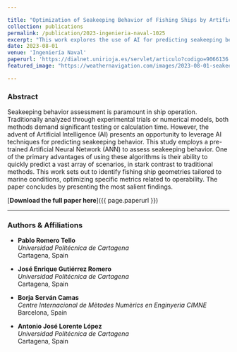 ```yaml
---

title: "Optimization of Seakeeping Behavior of Fishing Ships by Artificial Neural Networks"
collection: publications
permalink: /publication/2023-ingenieria-naval-1025
excerpt: "This work explores the use of AI for predicting seakeeping behavior."
date: 2023-08-01
venue: 'Ingeniería Naval'
paperurl: 'https://dialnet.unirioja.es/servlet/articulo?codigo=9066136'
featured_image: "https://weathernavigation.com/images/2023-08-01-seakeeping-ai.png"

---
```


### Abstract

Seakeeping behavior assessment is paramount in ship operation. Traditionally analyzed through experimental trials or numerical models, both methods demand significant testing or calculation time. However, the advent of Artificial Intelligence (AI) presents an opportunity to leverage AI techniques for predicting seakeeping behavior. This study employs a pre-trained Artificial Neural Network (ANN) to assess seakeeping behavior. One of the primary advantages of using these algorithms is their ability to quickly predict a vast array of scenarios, in stark contrast to traditional methods. This work sets out to identify fishing ship geometries tailored to marine conditions, optimizing specific metrics related to operability. The paper concludes by presenting the most salient findings.

[**Download the full paper here**]({{ page.paperurl }})

---

### Authors & Affiliations

- **Pablo Romero Tello**  
  _Universidad Politécnica de Cartagena_  
  Cartagena, Spain

- **José Enrique Gutiérrez Romero**  
  _Universidad Politécnica de Cartagena_  
  Cartagena, Spain

- **Borja Serván Camas**  
  _Centre Internacional de Mètodes Numèrics en Enginyeria CIMNE_  
  Barcelona, Spain

- **Antonio José Lorente López**  
  _Universidad Politécnica de Cartagena_  
  Cartagena, Spain
  